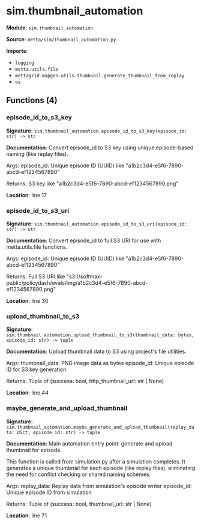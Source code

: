 # sim.thumbnail_automation

**Module**: `sim.thumbnail_automation`

**Source**: `metta/sim/thumbnail_automation.py`

**Imports**:
- `logging`
- `metta.utils.file`
- `mettagrid.mapgen.utils.thumbnail.generate_thumbnail_from_replay`
- `os`

## Functions (4)

### episode_id_to_s3_key

**Signature**: `sim.thumbnail_automation.episode_id_to_s3_key(episode_id: str) -> str`

**Documentation**: Convert episode_id to S3 key using unique episode-based naming (like replay files).

Args:
    episode_id: Unique episode ID (UUID) like "a1b2c3d4-e5f6-7890-abcd-ef1234567890"

Returns:
    S3 key like "a1b2c3d4-e5f6-7890-abcd-ef1234567890.png"

**Location**: line 17

### episode_id_to_s3_uri

**Signature**: `sim.thumbnail_automation.episode_id_to_s3_uri(episode_id: str) -> str`

**Documentation**: Convert episode_id to full S3 URI for use with metta.utils.file functions.

Args:
    episode_id: Unique episode ID (UUID) like "a1b2c3d4-e5f6-7890-abcd-ef1234567890"

Returns:
    Full S3 URI like "s3://softmax-public/policydash/evals/img/a1b2c3d4-e5f6-7890-abcd-ef1234567890.png"

**Location**: line 30

### upload_thumbnail_to_s3

**Signature**: `sim.thumbnail_automation.upload_thumbnail_to_s3(thumbnail_data: bytes, episode_id: str) -> tuple`

**Documentation**: Upload thumbnail data to S3 using project's file utilities.

Args:
    thumbnail_data: PNG image data as bytes
    episode_id: Unique episode ID for S3 key generation

Returns:
    Tuple of (success: bool, http_thumbnail_url: str | None)

**Location**: line 44

### maybe_generate_and_upload_thumbnail

**Signature**: `sim.thumbnail_automation.maybe_generate_and_upload_thumbnail(replay_data: dict, episode_id: str) -> tuple`

**Documentation**: Main automation entry point: generate and upload thumbnail for episode.

This function is called from simulation.py after a simulation completes.
It generates a unique thumbnail for each episode (like replay files),
eliminating the need for conflict checking or shared naming schemes.

Args:
    replay_data: Replay data from simulation's episode writer
    episode_id: Unique episode ID from simulation

Returns:
    Tuple of (success: bool, thumbnail_url: str | None)

**Location**: line 71


